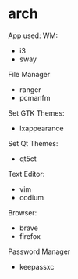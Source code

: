 # arch
App used:
WM:
  - i3
  - sway

File Manager
  - ranger
  - pcmanfm

Set GTK Themes:
  - lxappearance

Set Qt Themes:
  - qt5ct

Text Editor:
  - vim
  - codium

Browser:
  - brave
  - firefox

Password Manager
  - keepassxc



